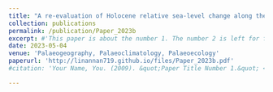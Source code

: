 ```yaml
---
title: "A re-evaluation of Holocene relative sea-level change along the Fujian coast, southeastern China"
collection: publications
permalink: /publication/Paper_2023b
excerpt: #'This paper is about the number 1. The number 2 is left for future work.'
date: 2023-05-04
venue: 'Palaeogeography, Palaeoclimatology, Palaeoecology'
paperurl: 'http://linannan719.github.io/files/Paper_2023b.pdf'
#citation: 'Your Name, You. (2009). &quot;Paper Title Number 1.&quot; <i>Journal 1</i>. 1(1).'

---
```

